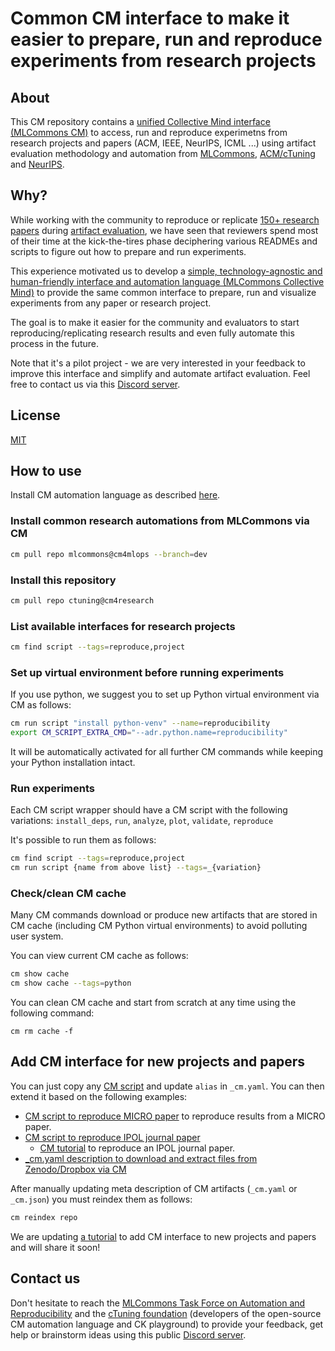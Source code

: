 # Common CM interface to make it easier to prepare, run and reproduce experiments from research projects

## About

This CM repository contains a [unified Collective Mind interface (MLCommons CM)](https://github.com/mlcommons/ck) 
to access, run and reproduce experimetns from research projects and papers (ACM, IEEE, NeurIPS, ICML ...)
using artifact evaluation methodology and automation from [MLCommons](https://doi.org/10.5281/zenodo.8105339), 
[ACM/cTuning](https://cTuning.org/ae) and [NeurIPS](https://jmlr.org/papers/volume22/20-303/20-303.pdf).

## Why?

While working with the community to reproduce or replicate [150+ research papers](https://learning.acm.org/techtalks/reproducibility) 
during [artifact evaluation](https://cTuning.org/ae), we have seen that reviewers spend most of their time
at the kick-the-tires phase deciphering various READMEs and scripts to figure out how to prepare and run 
experiments.

This experience motivated us to develop a 
[simple, technology-agnostic and human-friendly interface and automation language (MLCommons Collective Mind)](https://doi.org/10.5281/zenodo.8105339) 
to provide the same common interface to prepare, run and visualize experiments
from any paper or research project.

The goal is to make it easier for the community and evaluators 
to start reproducing/replicating research results 
and even fully automate this process in the future.

Note that it's a pilot project - we are very interested in your feedback to improve this interface
and simplify and automate artifact evaluation. Feel free to contact us via this [Discord server](https://discord.gg/JjWNWXKxwT).

## License

[MIT](LICENSE.md)

## How to use

Install CM automation language as described [here](https://github.com/mlcommons/ck/blob/master/docs/installation.md).

### Install common research automations from MLCommons via CM

```bash
cm pull repo mlcommons@cm4mlops --branch=dev
```

### Install this repository

```bash
cm pull repo ctuning@cm4research
```

### List available interfaces for research projects

```bash
cm find script --tags=reproduce,project
```

### Set up virtual environment before running experiments

If you use python, we suggest you to set up Python virtual environment via CM as follows:

```bash
cm run script "install python-venv" --name=reproducibility
export CM_SCRIPT_EXTRA_CMD="--adr.python.name=reproducibility"
```

It will be automatically activated for all further CM commands 
while keeping your Python installation intact.

### Run experiments

Each CM script wrapper should have a CM script with the following variations:
`install_deps`, `run`, `analyze`, `plot`, `validate`, `reproduce`

It's possible to run them as follows:
```bash
cm find script --tags=reproduce,project
cm run script {name from above list} --tags=_{variation}
```

### Check/clean CM cache

Many CM commands download or produce new artifacts that are stored in CM cache 
(including CM Python virtual environments) to avoid polluting user system.

You can view current CM cache as follows:
```bash
cm show cache
cm show cache --tags=python
```

You can clean CM cache and start from scratch at any time using the following command:
```
cm rm cache -f
```

## Add CM interface for new projects and papers

You can just copy any [CM script](https://github.com/ctuning/cm4research/tree/main/script) 
and update `alias` in `_cm.yaml`. You can then extend it based on the following examples:

* [CM script to reproduce MICRO paper](../../cm-mlops/script/reproduce-micro-paper-2023-victima) to reproduce results from a MICRO paper.
* [CM script to reproduce IPOL journal paper](https://github.com/mlcommons/ck/tree/master/cm-mlops/script/reproduce-ipol-paper-2022-439)
  * [CM tutorial](https://github.com/mlcommons/ck/blob/master/docs/tutorials/reproduce-research-paper-ipol.md) to reproduce an IPOL journal paper.
* [_cm.yaml description to download and extract files from Zenodo/Dropbox via CM](https://github.com/mlcommons/ck/tree/master/cm-mlops/script/test-download-and-extract-artifacts)

After manually updating meta description of CM artifacts (`_cm.yaml` or `_cm.json`)
you must reindex them as follows:
```bash
cm reindex repo
```

We are updating [a tutorial](https://github.com/mlcommons/ck/blob/master/docs/tutorials/common-interface-to-reproduce-research-projects.md) 
to add CM interface to new projects and papers and will share it soon!

## Contact us

Don't hesitate to reach the [MLCommons Task Force on Automation and Reproducibility](https://github.com/mlcommons/ck/blob/master/docs/taskforce.md) 
and the [cTuning foundation](https://cTuning.org) (developers of the open-source CM automation language and CK playground)
to provide your feedback, get help or brainstorm ideas using this public [Discord server](https://discord.gg/JjWNWXKxwT).
